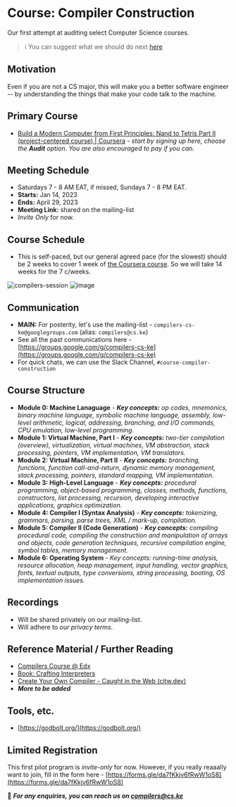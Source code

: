 # Course: Compiler Construction

Our first attempt at auditing select Computer Science courses.

> ℹ️ You can suggest what we should do next [here](https://github.com/csklub/next-course-suggestions)

## Motivation

Even if you are not a CS major, this will make you a better software engineer -- by understanding the things that make your code talk to the machine.

## Primary Course

- [Build a Modern Computer from First Principles: Nand to Tetris Part II (project-centered course) | Coursera](https://www.coursera.org/learn/nand2tetris2) - _start by signing up here, choose the **Audit** option. You are also encouraged to pay if you can._


## Meeting Schedule

- Saturdays 7 - 8 AM EAT, if missed, Sundays 7 - 8 PM EAT.
- **Starts:** Jan 14, 2023
- **Ends:** April 29, 2023
- **Meeting Link:** shared on the mailing-list
- _Invite Only_ for now.

## Course Schedule

- This is self-paced, but our general agreed pace (for the slowest) should be 2 weeks to cover 1 week of [the Coursera course](https://www.coursera.org/learn/nand2tetris2). So we will take 14 weeks for the 7 c/weeks.

![compilers-session](https://user-images.githubusercontent.com/261265/212459967-f858f07d-9150-45d2-9201-dc20fad8b15b.png)
![image](https://user-images.githubusercontent.com/261265/212460076-964fd467-4450-4bc1-97f2-98822f13469f.png)


## Communication

- **MAIN:** For posterity, let's use the mailing-list - `compilers-cs-ke@googlegroups.com` (alias: `compilers@cs.ke`)
- See all the past communications here - [https://groups.google.com/g/compilers-cs-ke](https://groups.google.com/g/compilers-cs-ke)
- For quick chats, we can use the Slack Channel, `#course-compiler-construction`

## Course Structure

- **Module 0: Machine Lanaguage** - _**Key concepts:** op codes, mnemonics, binary machine language, symbolic machine language, assembly, low-level arithmetic, logical, addressing, branching, and I/O commands, CPU emulation, low-level programming._
- **Module 1: Virtual Machine, Part I** - _**Key concepts:** two-tier compilation (overview), virtualization, virtual machines, VM abstraction, stack processing, pointers, VM implementation, VM translators._
- **Module 2: Virtual Machine, Part II** - _**Key concepts:** branching, functions, function call-and-return, dynamic memory management, stack processing, pointers, standard mapping, VM implementation._
- **Module 3: High-Level Language** - _**Key concepts:** procedural programming, object-based programming, classes, methods, functions, constructors, list processing, recursion, developing interactive applications, graphics optimization._
- **Module 4: Compiler I (Syntax Analysis)** - _**Key concepts:** tokenizing, grammars, parsing, parse trees, XML / mark-up, compilation._
- **Module 5: Compiler II (Code Generation)** - _**Key concepts:**  compiling procedural code, compiling the construction and manipulation of arrays and objects, code generation techniques, recursive compilation engine, symbol tables, memory management._
- **Module 6: Operating System** - _Key concepts: running-time analysis, resource allocation, heap management, input handling, vector graphics, fonts, textual outputs, type conversions, string processing, booting, OS implementation issues._


## Recordings

- Will be shared privately on our mailing-list.
- Will adhere to _our privacy terms_.


## Reference Material / Further Reading

- [Compilers Course @ Edx](https://learning.edx.org/course/course-v1:StanfordOnline+SOE.YCSCS1+3T2020/home)
- [Book: Crafting Interpreters](https://craftinginterpreters.com/)
- [Create Your Own Compiler - Caught in the Web (citw.dev)](https://citw.dev/tutorial/create-your-own-compiler?p=1)
- _**More to be added**_

## Tools, etc.

- [https://godbolt.org/](https://godbolt.org/)

## Limited Registration

This first pilot program is _invite-only_ for now. However, if you really reaaally want to join, fill in the form here - [https://forms.gle/da7fKkjv6fRwW1oS8](https://forms.gle/da7fKkjv6fRwW1oS8)

📨 _**For any enquiries, you can reach us on compilers@cs.ke**_
